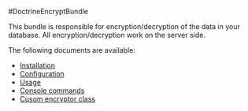 #DoctrineEncryptBundle 

This bundle is responsible for encryption/decryption of the data in your database.
All encryption/decryption work on the server side.

The following documents are available:

* [Installation](https://github.com/paymaxi/DoctrineEncryptBundle/blob/master/Resources/doc/installation.md)
* [Configuration](https://github.com/paymaxi/DoctrineEncryptBundle/blob/master/Resources/doc/configuration.md)
* [Usage](https://github.com/paymaxi/DoctrineEncryptBundle/blob/master/Resources/doc/usage.md)
* [Console commands](https://github.com/paymaxi/DoctrineEncryptBundle/blob/master/Resources/doc/commands.md)
* [Cusom encryptor class](https://github.com/paymaxi/DoctrineEncryptBundle/blob/master/Resources/doc/custom_encryptor.md)
